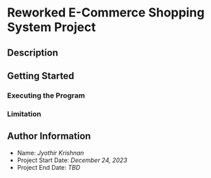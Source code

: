 # Reworked E-Commerce Shopping System Project

## Description

## Getting Started

### Executing the Program

### Limitation

## Author Information

- Name: _Jyothir Krishnan_
- Project Start Date: _December 24, 2023_
- Project End Date: _TBD_
